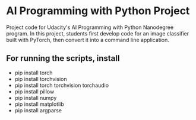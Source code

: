 # AI Programming with Python Project

Project code for Udacity's AI Programming with Python Nanodegree program. In this project, students first develop code for an image classifier built with PyTorch, then convert it into a command line application.

## For running the scripts, install
- pip install torch
- pip install torchvision
- pip install torch torchvision torchaudio
- pip install pillow
- pip install numpy
- pip install matplotlib
- pip install argparse
